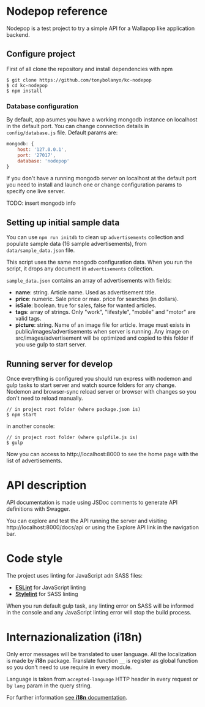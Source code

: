 # Nodepop reference

Nodepop is a test project to try a simple API for a Wallapop like application backend.

## Configure project

First of all clone the repository and install dependencies with npm

```shell
$ git clone https://github.com/tonybolanyo/kc-nodepop
$ cd kc-nodepop
$ npm install
```

### Database configuration

By default, app asumes you have a working mongodb instance on localhost in the default port. You can change connection details in `config/database.js` file. Default params are:

```js
mongodb: {
    host: '127.0.0.1',
    port: '27017',
    database: 'nodepop'
}
```

If you don't have a running mongodb server on localhost at the default port you need to install and launch one or change configuration params to specify one live server.

TODO: insert mongodb info


## Setting up initial sample data

You can use `npm run initdb` to clean up `advertisements` collection and populate sample data (16 sample advertisements), from `data/sample_data.json` file.

This script uses the same mongodb configuration data. When you run the script, it drops any document in `advertisements` collection.

`sample_data.json` contains an array of advertisements with fields:

- **name**: string. Article name. Used as advertisement title.
- **price**: numeric. Sale price or max. price for searches (in dollars).
- **isSale**: boolean. true for sales, false for wanted articles.
- **tags**: array of strings. Only "work", "lifestyle", "mobile" and "motor" are valid tags.
- **picture**: string. Name of an image file for article. Image must exists in public/images/advertisements when server is running. Any image on src/images/advertisement will be optimized and copied to this folder if you use gulp to start server.


## Running server for develop

Once everything is configured you should run express with nodemon and gulp tasks to start server and watch source folders for any change. Nodemon and browser-sync reload server or browser with changes so you don't need to reload manually.

```
// in project root folder (where package.json is)
$ npm start
```

in another console:

```
// in project root folder (where gulpfile.js is)
$ gulp
```

Now you can access to http://localhost:8000 to see the home page with the list of advertisements.

# API description

API documentation is made using JSDoc comments to generate API definitions with Swagger.

You can explore and test the API running the server and visiting http://localhost:8000/docs/api or using the Explore API link in the navigation bar.

# Code style

The project uses linting for JavaScript adn SASS files:

- [**ESLint**](https://eslint.org/) for JavaScript linting
- [**Stylelint**](https://stylelint.io/) for SASS linting

When you run default gulp task, any linting error on SASS will be informed in the console and any JavaScript linting error will stop the build process.

# Internazionalization (i18n)

Only error messages will be translated to user language. All the localization is made by **i18n** package. Translate function `__` is register as global function so you don't need to use require in every module.

Language is taken from `accepted-language` HTTP header in every request or by `lang` param in the query string.

For further information [see **i18n** documentation](https://github.com/mashpie/i18n-node).
